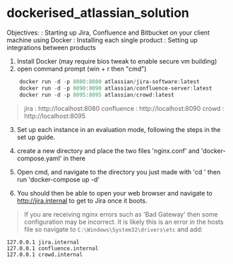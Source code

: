 # dockerised_atlassian_solution
Objectives:
 : Starting up Jira, Confluence and Bitbucket on your client machine using Docker
 : Installing each single product
 : Setting up integrations between products
  
1. Install Docker (may require bios tweak to enable secure vm building)
2. open command prompt (win + r then "cmd")
```powershell
	docker run -d -p 8080:8080 atlassian/jira-software:latest
	docker run -d -p 8090:8090 atlassian/confluence-server:latest
	docker run -d -p 8095:8095 atlassian/crowd:latest
```

>jira : http://localhost:8080
>confluence : http://localhost:8090
>crowd : http://localhost:8095

3. Set up each instance in an evaluation mode, following the steps in the set up guide.

4. create a new directory and place the two files 'nginx.conf' and 'docker-compose.yaml' in there

5. Open cmd, and navigate to the directory you just made with 'cd <filepath>'
then run 'docker-compose up -d'
 
6. You should then be able to open your web browser and navigate to http://jira.internal to get to Jira once it boots.
> If you are receiving nginx errors such as 'Bad Gateway' then some configuration may be incorrect.
It is likely this is an error in the hosts file so navigate to `C:\Windows\System32\drivers\etc` and add:
```
127.0.0.1 jira.internal
127.0.0.1 confluence.internal
127.0.0.1 crowd.internal
```
